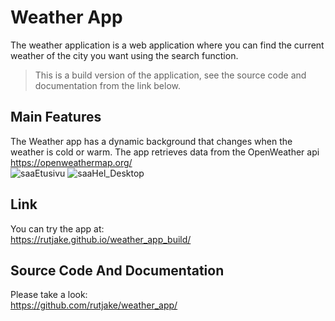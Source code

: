 # Weather App
The weather application is a web application where you can find the current weather of the city you want using the search function.<br>
>This is a build version of the application, see the source code and documentation from the link below.

## Main Features
The Weather app has a dynamic background that changes when the weather is cold or warm.
The app retrieves data from the OpenWeather api
https://openweathermap.org/<br>
![saaEtusivu](https://github.com/Rutjake/weather_app_build/assets/77888584/d58597c9-3264-47ab-8ab7-cfe3264efbe9)
![saaHel_Desktop](https://github.com/Rutjake/weather_app_build/assets/77888584/4610e914-66e1-4997-b7c1-4cd3b91b6ab1)

## Link
You can try the app at:<br>
https://rutjake.github.io/weather_app_build/

## Source Code And Documentation
Please take a look:<br>
https://github.com/rutjake/weather_app/
